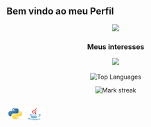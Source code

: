 <p align="center">
  <h2>Bem vindo ao meu Perfil</h2>
</p>
<p align="center">
   <img src="https://readme-typing-svg.demolab.com?font=Doto&color=%038C3E&size=35&center=true&vCenter=true&width=450&duration=1500&pause=1000&lines=Allan+Victor;Python Developer" width="auto" height="35"/>
</p>

<h3 align="center">Meus interesses</h3>
<p align="center">
   <img src="https://readme-typing-svg.demolab.com?font=Doto&color=%038C3E&size=35&center=true&vCenter=true&width=450&duration=1500&pause=1000&lines=Análise+de+Dados;Automação;Flask" width="auto" height="35"/>
</p>
<p align="center">
  <img align="center" src="https://github-readme-stats.vercel.app/api/top-langs?username=Nall99&hide_border=true&no-bg=true&no-frame=true&layout=compact&theme=transparent&langs_count=10" alt="Top Languages"/>
</p>
<p align="center">
  <img alt="Mark streak" src="https://github-readme-streak-stats.herokuapp.com/?user=Nall99&hide_border=true&theme=transparent" /> 
</p>
<div style="display: inline_block"><br>
  <img align="center" alt="Linne-Python" height="30" width="40" src="https://raw.githubusercontent.com/devicons/devicon/master/icons/python/python-original.svg">
  <img align="center" alt="Linne-Java" height="30" width="40" src="https://github.com/devicons/devicon/blob/master/icons/java/java-original.svg">
</div>
